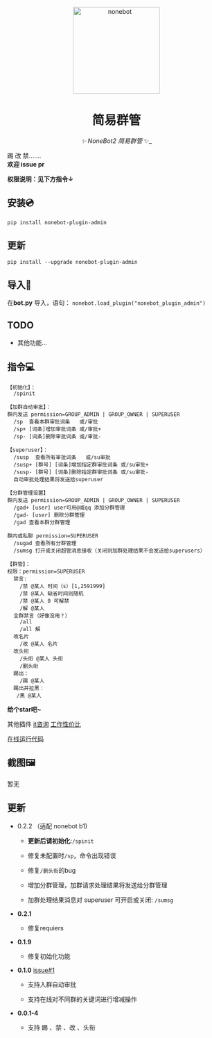 <p align="center">
  <a href="https://v2.nonebot.dev/"><img src="https://raw.githubusercontent.com/nonebot/nonebot2/master/docs/.vuepress/public/logo.png" width="200" height="200" alt="nonebot"></a>
</p>

<div align="center">

# 简易群管

_✨ NoneBot2 简易群管_ ✨_

</div>

踢 改 禁.......  
**欢迎 issue pr**

**权限说明：见下方指令↓**

## 安装💿
`pip install nonebot-plugin-admin`



## 更新

`pip install --upgrade nonebot-plugin-admin `




## 导入📲
在**bot.py** 导入，语句：
`nonebot.load_plugin("nonebot_plugin_admin")`

## TODO
 - 其他功能...  

   

## 指令💻
```
【初始化】：
  /spinit
  
【加群自动审批】：
群内发送 permission=GROUP_ADMIN | GROUP_OWNER | SUPERUSER
  /sp  查看本群审批词条   或/审批
  /sp+ [词条]增加审批词条 或/审批+
  /sp- [词条]删除审批词条 或/审批-
  
【superuser】：
  /susp  查看所有审批词条   或/su审批
  /susp+ [群号] [词条]增加指定群审批词条 或/su审批+
  /susp- [群号] [词条]删除指定群审批词条 或/su审批-
  自动审批处理结果将发送给superuser

【分群管理设置】
群内发送 permission=GROUP_ADMIN | GROUP_OWNER | SUPERUSER
  /gad+ [user] user可用@或qq 添加分群管理
  /gad- [user] 删除分群管理
  /gad 查看本群分群管理
  
群内或私聊 permission=SUPERUSER
  /sugad 查看所有分群管理
  /sumsg 打开或关闭超管消息接收（关闭则加群处理结果不会发送给superusers）
    
【群管】：
权限：permission=SUPERUSER
  禁言:
    /禁 @某人 时间（s）[1,2591999]
    /禁 @某人 缺省时间则随机
    /禁 @某人 0 可解禁
    /解 @某人
  全群禁言（好像没用？）
    /all 
    /all 解
  改名片
    /改 @某人 名片
  改头衔
    /头衔 @某人 头衔
    /删头衔
  踢出：
    /踢 @某人
  踢出并拉黑：
   /黑 @某人
```


**给个star吧~**

其他插件
[it咨询](https://github.com/yzyyz1387/nonebot_plugin_itnews "it资讯")
[工作性价比](https://github.com/yzyyz1387/nonebot_plugin_workscore)

[在线运行代码](https://github.com/yzyyz1387/nonebot_plugin_code)

## 截图🖼

暂无



##  更新

- 0.2.2	（适配 nonebot b1)

  - **更新后请初始化**:`/spinit`

  - 修复未配置时`/sp`，命令出现错误
  - 修复`/删头衔`的bug
  - 增加分群管理，加群请求处理结果将发送给分群管理 
  - 加群处理结果消息对 superuser 可开启或关闭: `/sumsg`



- **0.2.1**
  - 修复requiers



- **0.1.9**
  - 修复初始化功能



- **0.1.0** [issue#1](https://github.com/yzyyz1387/nonebot_plugin_admin/issues/1)

  - 支持入群自动审批

  - 支持在线对不同群的关键词进行增减操作



- **0.0.1-4**
  - 支持 踢 、禁 、改 、头衔

